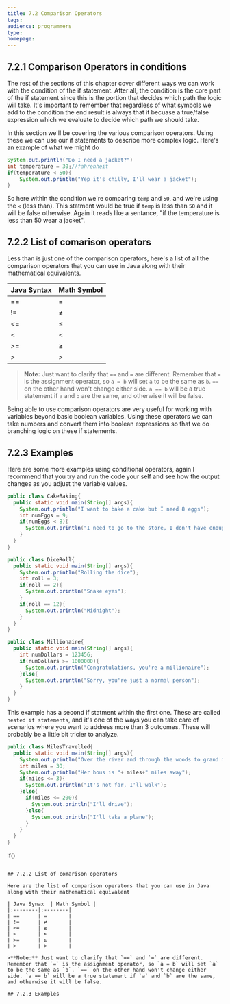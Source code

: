 ```yaml
---
title: 7.2 Comparison Operators
tags:
audience: programmers
type:
homepage:
---
```


## 7.2.1 Comparison Operators in conditions

The rest of the sections of this chapter cover different ways we can work with the condition of the if statement. After all, the condition is the core part of the if statement since this is the portion that decides which path the logic will take. It's important to remember that regardless of what symbols we add to the condition the end result is always that it becuase a true/false expression which we evaluate to decide which path we should take.

In this section we'll be covering the various comparison operators. Using these we can use our if statements to describe more complex logic. Here's an example of what we might do

```java
System.out.println("Do I need a jacket?")
int temperature = 30;//fahrenheit
if(temperature < 50){
    System.out.println("Yep it's chilly, I'll wear a jacket");
}
```

So here within the condition we're comparing `temp` and `50`, and we're using the `<` (less than). This statment would be true if `temp` is less than `50` and it will be false otherwise. Again it reads like a sentance,  "if the temperature is less than 50 wear a jacket".

## 7.2.2 List of comarison operators

Less than is just one of the comparison operators, here's a list of all the comparison operators that you can use in Java along with their mathematical equivalents.

| Java Syntax | Math Symbol  |
|:--------|:--------|
| ==    | \=  |
| !=   | ≠ |
| <=     | ≤ |
| <    | < |
| >=    | ≥ |
| >    | \> |

>**Note:** Just want to clarify that `==` and `=` are different. Remember that `=` is the assignment operator, so `a = b` will set `a` to be the same as `b`. `==` on the other hand won't change either side. `a == b` will be a true statement if `a` and `b` are the same, and otherwise it will be false.

Being able to use comparison operators are very useful for working with variables beyond basic boolean variables. Using these operators we can take numbers and convert them into boolean expressions so that we do branching logic on these if statements.

## 7.2.3 Examples

Here are some more examples using conditional operators, again I recommend that you try and run the code your self and see how the output changes as you adjust the variable values.

```java
public class CakeBaking{
  public static void main(String[] args){
    System.out.println("I want to bake a cake but I need 8 eggs");
    int numEggs = 9;
    if(numEggs < 8){
      System.out.println("I need to go to the store, I don't have enough eggs");
    }
  }
}
```

```java
public class DiceRoll{
  public static void main(String[] args){
    System.out.println("Rolling the dice");
    int roll = 3;
    if(roll == 2){
      System.out.println("Snake eyes");
    }
    if(roll == 12){
      System.out.println("Midnight");
    }
  }
}
```

```java
public class Millionaire{
  public static void main(String[] args){
    int numDollars = 123456;
    if(numDollars >= 1000000){
      System.out.println("Congratulations, you're a millionaire");
    }else{
      System.out.println("Sorry, you're just a normal person");
    }
  }
}
```

This example has a second if statment within the first one. These are called `nested if statements`, and it's one of the ways you can take care of scenarios where you want to address more than 3 outcomes. These will probably be a little bit tricier to analyze.

```java
public class MilesTravelled{
  public static void main(String[] args){
    System.out.println("Over the river and through the woods to grand mother's house I go. How should I get there?");
    int miles = 30;
    System.out.println("Her hous is "+ miles+" miles away");
    if(miles <= 3){
      System.out.println("It's not far, I'll walk");
    }else{
      if(miles <= 200){
        System.out.println("I'll drive");
      }else{
        System.out.println("I'll take a plane");
      }
    }
  }
}
```
if()
```

## 7.2.2 List of comarison operators

Here are the list of comparison operators that you can use in Java along with their mathematical equivalent

| Java Synax  | Math Symbol |
|:--------|:--------|
| ==      | =       |
| !=      | ≠       |
| <=      | ≤       |
| <       | <       |
| >=      | ≥       |
| >       | >       |

>**Note:** Just want to clarify that `==` and `=` are different. Remember that `=` is the assignment operator, so `a = b` will set `a` to be the same as `b`. `==` on the other hand won't change either side. `a == b` will be a true statement if `a` and `b` are the same, and otherwise it will be false.

## 7.2.3 Examples

